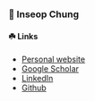 ### 👋 Inseop Chung

#### ☘️ Links
- [Personal website](https://inseopchung.github.io/)
- [Google Scholar](https://scholar.google.com/citations?hl=en&user=6bFY9FgAAAAJ)
- [LinkedIn](https://www.linkedin.com/in/chung-inseop-0b3178231/?originalSubdomain=kr)
- [Github](https://github.com/inseopchung)

